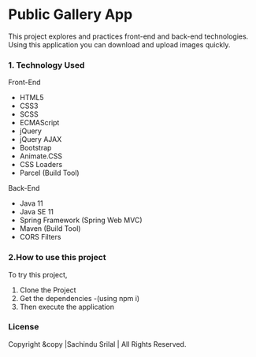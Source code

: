 # Public Gallery App
This project explores and practices front-end and back-end technologies. Using this application you can download and upload images quickly.

### 1. Technology Used

Front-End
- HTML5
- CSS3
- SCSS
- ECMAScript
- jQuery
- jQuery AJAX
- Bootstrap
- Animate.CSS
- CSS Loaders
- Parcel (Build Tool)

Back-End
- Java 11
- Java SE 11
- Spring Framework (Spring Web MVC)
- Maven (Build Tool)
- CORS Filters

### 2.How to use this project
  
  To try this project,
  1. Clone the Project 
  2. Get the dependencies
    -(using npm i)
  3. Then execute the application  
  

### License
Copyright &copy |Sachindu Srilal | All Rights Reserved.
